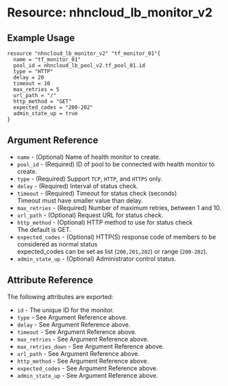 # Resource: nhncloud_lb_monitor_v2

## Example Usage

```
resource "nhncloud_lb_monitor_v2" "tf_monitor_01"{
  name = "tf_monitor_01"
  pool_id = nhncloud_lb_pool_v2.tf_pool_01.id
  type = "HTTP"
  delay = 20
  timeout = 10
  max_retries = 5
  url_path = "/"
  http_method = "GET"
  expected_codes = "200-202"
  admin_state_up = true
}
```

## Argument Reference

* `name` - (Optional) Name of health monitor to create.
* `pool_id` - (Required) ID of pool to be connected with health monitor to create.
* `type` - (Required) Support `TCP`, `HTTP`, and `HTTPS` only.
* `delay` - (Required) Interval of status check.
* `timeout` - (Required) Timeout for status check (seconds)<br>Timeout must have smaller value than delay.
* `max_retries` - (Required) Number of maximum retries, between 1 and 10.
* `url_path` - (Optional) Request URL for status check.
* `http_method` - (Optional) HTTP method to use for status check<br>The default is GET.
* `expected_codes` - (Optional) HTTP(S) response code of members to be considered as normal status <br/>expected_codes can be set as list (`200,201,202`) or range (`200-202`).
* `admin_state_up` - (Optional) Administrator control status.

## Attribute Reference

The following attributes are exported:

* `id` - The unique ID for the monitor.
* `type` - See Argument Reference above.
* `delay` - See Argument Reference above.
* `timeout` - See Argument Reference above.
* `max_retries` - See Argument Reference above.
* `max_retries_down` - See Argument Reference above.
* `url_path` - See Argument Reference above.
* `http_method` - See Argument Reference above.
* `expected_codes` - See Argument Reference above.
* `admin_state_up` - See Argument Reference above.